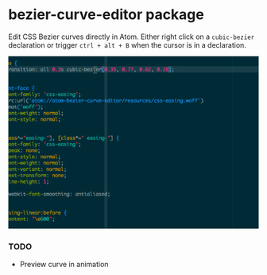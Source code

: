 # bezier-curve-editor package

Edit CSS Bezier curves directly in Atom. Either right click on a `cubic-bezier` declaration or trigger `ctrl + alt + B` when the cursor is in a declaration.

![Editor Demo](https://github.com/abe33/atom-bezier-curve-editor/blob/master/screenshot.gif?raw=true)

### TODO

 - Preview curve in animation
